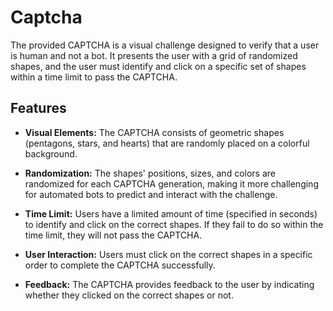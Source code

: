 # Captcha

The provided CAPTCHA is a visual challenge designed to verify that a user is human and not a bot. It presents the user with a grid of randomized shapes, and the user must identify and click on a specific set of shapes within a time limit to pass the CAPTCHA.  

## Features  

- **Visual Elements:** The CAPTCHA consists of geometric shapes (pentagons, stars, and hearts) that are randomly placed on a colorful background.

- **Randomization:** The shapes' positions, sizes, and colors are randomized for each CAPTCHA generation, making it more challenging for automated bots to predict and interact with the challenge.

- **Time Limit:** Users have a limited amount of time (specified in seconds) to identify and click on the correct shapes. If they fail to do so within the time limit, they will not pass the CAPTCHA.

- **User Interaction:** Users must click on the correct shapes in a specific order to complete the CAPTCHA successfully.

- **Feedback:** The CAPTCHA provides feedback to the user by indicating whether they clicked on the correct shapes or not.
